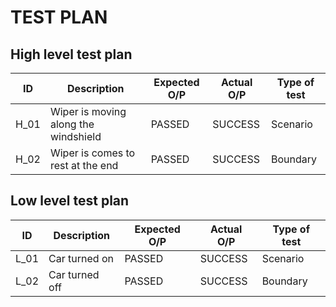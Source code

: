 # TEST PLAN
## High level test plan
|ID|	Description|	Expected O/P|	Actual O/P|	Type of test|
|--|-------------|--------------|-----------|-------------|
|H_01|	Wiper is moving along the windshield|	PASSED	|SUCCESS	|Scenario|
|H_02	|Wiper is comes to rest at the end	|PASSED|	SUCCESS|	Boundary|
## Low level test plan
|ID|	Description	|Expected O/P	|Actual O/P|	Type of test|
|--|--------------|-------------|----------|--------------|
|L_01|	Car turned on|	PASSED|	SUCCESS	|Scenario|
|L_02|	Car turned off	|PASSED|	SUCCESS	|Boundary|
